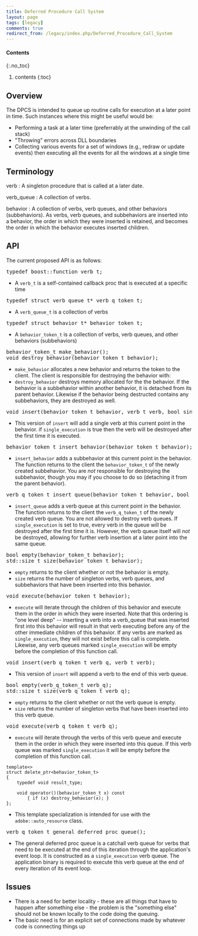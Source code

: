 ```yaml
---
title: Deferred Procedure Call System
layout: page
tags: [legacy]
comments: true
redirect_from: /legacy/index.php/Deferred_Procedure_Call_System
---
```


#### Contents
{:.no_toc}
1. contents
{:toc}

## Overview

The DPCS is intended to queue up routine calls for execution at a later point in time. Such instances where this might be useful would be:
* Performing a task at a later time (preferrably at the unwinding of the call stack)
* "Throwing" errors across DLL boundaries
* Collecting various events for a set of windows (e.g., redraw or update events) then executing all the events for all the windows at a single time

## Terminology

verb
: A singleton procedure that is called at a later date.

verb_queue
: A collection of verbs.

behavior
: A collection of verbs, verb queues, and other behaviors (subbehaviors). As verbs, verb queues, and subbehaviors are inserted into a behavior, the order in which they were inserted is retained, and becomes the order in which the behavior executes inserted children.

## API

The current proposed API is as follows:

<pre>
typedef boost::function<void ()> verb_t;
</pre>

* A <code>verb_t</code> is a self-contained callback proc that is executed at a specific time

<pre>
typedef struct verb_queue_t* verb_q_token_t;
</pre>

* A <code>verb_queue_t</code> is a collection of verbs

<pre>
typedef struct behavior_t* behavior_token_t;
</pre>

* A <code>behavior_token_t</code> is a collection of verbs, verb queues, and other behaviors (subbehaviors)

<pre>
behavior_token_t make_behavior();
void destroy_behavior(behavior_token_t behavior);
</pre>

* <code>make_behavior</code> allocates a new behavior and returns the token to the client. The client is responsible for destroying the behavior with:
* <code>destroy_behavior</code> destroys memory allocated for the the behavior. If the behavior is a subbehavior within another behavior, it is detached from its parent behavior. Likewise if the behavior being destructed contains any subbehaviors, they are destroyed as well.

<pre>
void insert(behavior_token_t behavior, verb_t verb, bool single_execution);
</pre>

* This version of <code>insert</code> will add a single verb at this current point in the behavior. if <code>single_execution</code> is true then the verb will be destroyed after the first time it is executed.

<pre>
behavior_token_t insert_behavior(behavior_token_t behavior);
</pre>

* <code>insert_behavior</code> adds a subbehavior at this current point in the behavior. The function returns to the client the <code>behavior_token_t</code> of the newly created subbehavior. You are <i>not</i> responsible for destroying the subbehavior, though you may if you choose to do so (detaching it from the parent behavior).

<pre>
verb_q_token_t insert_queue(behavior_token_t behavior, bool single_execution);
</pre>

* <code>insert_queue</code> adds a verb queue at this current point in the behavior. The function returns to the client the <code>verb_q_token_t</code> of the newly created verb queue. You are not allowed to destroy verb queues. If <code>single_execution</code> is set to true, every verb in the queue will be destroyed after the first time it is. However, the verb queue itself will <i>not</i> be destroyed, allowing for further verb insertion at a later point into the same queue.

<pre>
bool empty(behavior_token_t behavior);
std::size_t size(behavior_token_t behavior);
</pre>

* <code>empty</code> returns to the client whether or not the behavior is empty.
* <code>size</code> returns the number of singleton verbs, verb queues, and subbehaviors that have been inserted into this behavior.

<pre>
void execute(behavior_token_t behavior);
</pre>

* <code>execute</code> will iterate through the children of this behavior and execute them in the order in which they were inserted. Note that this ordering is "one level deep" -- inserting a verb into a verb_queue that was inserted first into this behavior will result in that verb executing before any of the other immediate children of this behavior. If any verbs are marked as <code>single_execution</code>, they will not exist before this call is complete. Likewise, any verb queues marked <code>single_execution</code> will be empty before the completion of this function call.

<pre>
void insert(verb_q_token_t verb_q, verb_t verb);
</pre>

* This version of <code>insert</code> will append a verb to the end of this verb queue.

<pre>
bool empty(verb_q_token_t verb_q);
std::size_t size(verb_q_token_t verb_q);
</pre>

* <code>empty</code> returns to the client whether or not the verb queue is empty.
* <code>size</code> returns the number of singleton verbs that have been inserted into this verb queue.

<pre>
void execute(verb_q_token_t verb_q);
</pre>

* <code>execute</code> will iterate through the verbs of this verb queue and execute them in the order in which they were inserted into this queue. If this verb queue was marked <code>single_execution</code> it will be empty before the completion of this function call.

```
template<>
struct delete_ptr<behavior_token_t>
{
    typedef void result_type;

    void operator()(behavior_token_t x) const
        { if (x) destroy_behavior(x); }
};
```

* This template specialization is intended for use with the <code>adobe::auto_resource</code> class.

<pre>
verb_q_token_t general_deferred_proc_queue();
</pre>

* The general deferred proc queue is a catchall verb queue for verbs that need to be executed at the end of this iteration through the application's event loop. It is constructed as a <code>single_execution</code> verb queue. The application binary is required to execute this verb queue at the end of every iteration of its event loop.

## Issues

* There is a need for better locality - these are all things that have to happen after something else - the problem is the "something else" should not be known locally to the code doing the queuing.
* The basic need is for an explicit set of connections made by whatever code is connecting things up

